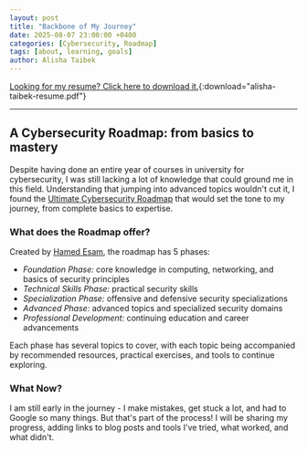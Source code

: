 ```yaml
---
layout: post
title: "Backbone of My Journey"
date: 2025-08-07 23:00:00 +0400
categories: [Cybersecurity, Roadmap]
tags: [about, learning, goals]
author: Alisha Taibek
---
```


[Looking for my resume? Click here to download it.](/assets/files/alisha-taibek-resume.pdf){:download="alisha-taibek-resume.pdf"}

---

## A Cybersecurity Roadmap: from basics to mastery

Despite having done an entire year of courses in university for cybersecurity, I was still lacking a lot of knowledge that could ground me in this field. Understanding that jumping into advanced topics wouldn't cut it, I found the [Ultimate Cybersecurity Roadmap](https://github.com/Hamed233/Cybersecurity-Mastery-Roadmap) that would set the tone to my journey, from complete basics to expertise.

### What does the Roadmap offer?

Created by [Hamed Esam](https://hamedesam.info/), the roadmap has 5 phases:
- *Foundation Phase:* core knowledge in computing, networking, and basics of security principles
- *Technical Skills Phase:* practical security skills
- *Specialization Phase:* offensive and defensive security specializations
- *Advanced Phase:* advanced topics and specialized security domains
- *Professional Development:* continuing education and career advancements

Each phase has several topics to cover, with each topic being accompanied by recommended resources, practical exercises, and tools to continue exploring. 

### What Now? 

I am still early in the journey - I make mistakes, get stuck a lot, and had to Google so many things. But that's part of the process! I will be sharing my progress, adding links to blog posts and tools I've tried, what worked, and what didn't. 

